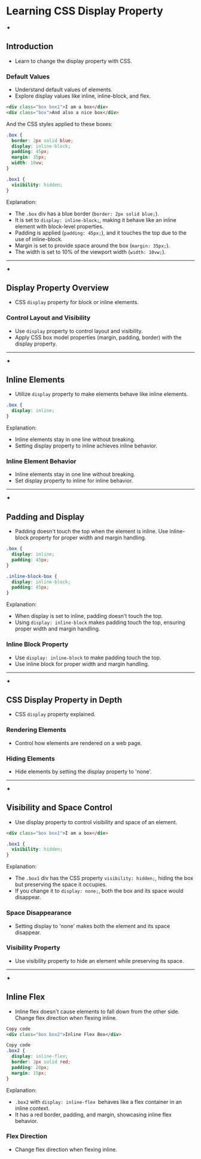 # Learning CSS Display Property

✦
## Introduction
- Learn to change the display property with CSS.

### Default Values
- Understand default values of elements.
- Explore display values like inline, inline-block, and flex.

```html
<div class="box box1">I am a box</div>
<div class="box">And also a nice box</div>
```
And the CSS styles applied to these boxes:


```css
.box {
  border: 2px solid blue;
  display: inline-block;
  padding: 45px;
  margin: 35px;
  width: 10vw;
}

.box1 {
  visibility: hidden;
}

```
Explanation:

- The `.box` div has a blue border (`border: 2px solid blue;`).
- It is set to `display: inline-block;`, making it behave like an inline element with block-level properties.
- Padding is applied (`padding: 45px;`), and it touches the top due to the use of inline-block.
- Margin is set to provide space around the box (`margin: 35px;`).
- The width is set to 10% of the viewport width (`width: 10vw;`).
---

✦
## Display Property Overview
- CSS `display` property for block or inline elements.

### Control Layout and Visibility
- Use `display` property to control layout and visibility.
- Apply CSS box model properties (margin, padding, border) with the display property.

---

✦
## Inline Elements
- Utilize `display` property to make elements behave like inline elements.

```css
.box {
  display: inline;
}
```
Explanation:

- Inline elements stay in one line without breaking.
- Setting display property to inline achieves inline behavior.

### Inline Element Behavior
- Inline elements stay in one line without breaking.
- Set display property to inline for inline behavior.

---

✦
## Padding and Display
- Padding doesn't touch the top when the element is inline. Use inline-block property for proper width and margin handling.

```css
.box {
  display: inline;
  padding: 45px;
}

.inline-block-box {
  display: inline-block;
  padding: 45px;
}
```
Explanation:

- When display is set to inline, padding doesn't touch the top.
- Using `display: inline-block` makes padding touch the top, ensuring proper width and margin handling.

### Inline Block Property
- Use `display: inline-block` to make padding touch the top.
- Use inline block for proper width and margin handling.

---

✦
## CSS Display Property in Depth
- CSS `display` property explained.

### Rendering Elements
- Control how elements are rendered on a web page.

### Hiding Elements
- Hide elements by setting the display property to 'none'.

---

✦
## Visibility and Space Control
- Use display property to control visibility and space of an element.

```html
<div class="box box1">I am a box</div>

```
```css
.box1 {
  visibility: hidden;
}
```
Explanation:

- The `.box1` div has the CSS property `visibility: hidden;`, hiding the box but preserving the space it occupies.
- If you change it to `display: none;`, both the box and its space would disappear.

### Space Disappearance
- Setting display to 'none' makes both the element and its space disappear.

### Visibility Property
- Use visibility property to hide an element while preserving its space.

---

✦
## Inline Flex
- Inline flex doesn't cause elements to fall down from the other side. Change flex direction when flexing inline.

```html
Copy code
<div class="box box2">Inline Flex Box</div>
```
```css
Copy code
.box2 {
  display: inline-flex;
  border: 2px solid red;
  padding: 20px;
  margin: 15px;
}
```
Explanation:

- `.box2` with `display: inline-flex `behaves like a flex container in an inline context.
- It has a red border, padding, and margin, showcasing inline flex behavior.




### Flex Direction
- Change flex direction when flexing inline.